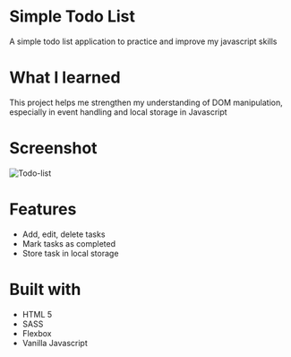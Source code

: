# Simple Todo List
A simple todo list application to practice and improve my javascript skills

# What I learned
This project helps me strengthen my understanding of DOM manipulation, especially in event handling and local storage in Javascript

# Screenshot
![Todo-list](/images/output.png)

# Features
- Add, edit, delete tasks
- Mark tasks as completed
- Store task in local storage

# Built with 
- HTML 5
- SASS
- Flexbox
- Vanilla Javascript